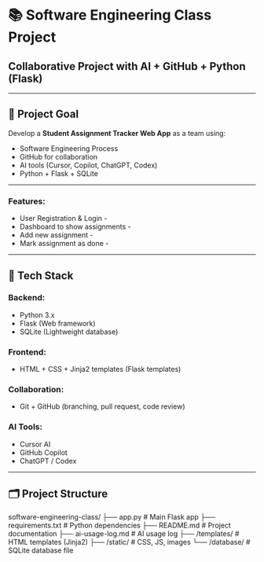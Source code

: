 # 📚 Software Engineering Class Project
## Collaborative Project with AI + GitHub + Python (Flask)

---

## 🎯 Project Goal
Develop a **Student Assignment Tracker Web App** as a team using:
- Software Engineering Process
- GitHub for collaboration
- AI tools (Cursor, Copilot, ChatGPT, Codex)
- Python + Flask + SQLite

---

### Features:
- User Registration & Login - 
- Dashboard to show assignments - 
- Add new assignment - 
- Mark assignment as done - 

---

## 🚀 Tech Stack

### Backend:
- Python 3.x
- Flask (Web framework)
- SQLite (Lightweight database)

### Frontend:
- HTML + CSS + Jinja2 templates (Flask templates)

### Collaboration:
- Git + GitHub (branching, pull request, code review)

### AI Tools:
- Cursor AI
- GitHub Copilot
- ChatGPT / Codex

---

## 🗂️ Project Structure

software-engineering-class/
├── app.py # Main Flask app
├── requirements.txt # Python dependencies
├── README.md # Project documentation
├── ai-usage-log.md # AI usage log
├── /templates/ # HTML templates (Jinja2)
├── /static/ # CSS, JS, images
└── /database/ # SQLite database file
